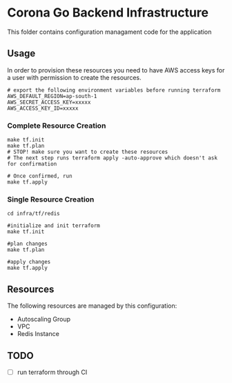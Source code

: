 # Corona Go Backend Infrastructure

This folder contains configuration managament code for the application

## Usage

In order to provision these resources you need to have AWS access keys for a user with permission to create the resources.

```
# export the following environment variables before running terraform
AWS_DEFAULT_REGION=ap-south-1
AWS_SECRET_ACCESS_KEY=xxxxx
AWS_ACCESS_KEY_ID=xxxxx
```

### Complete Resource Creation
```
make tf.init
make tf.plan
# STOP! make sure you want to create these resources
# The next step runs terraform apply -auto-approve which doesn't ask for confirmation

# Once confirmed, run
make tf.apply
```

### Single Resource Creation
```
cd infra/tf/redis

#initialize and init terraform
make tf.init

#plan changes
make tf.plan

#apply changes
make tf.apply
```

## Resources
The following resources are managed by this configuration:
- Autoscaling Group
- VPC
- Redis Instance

## TODO
- [ ] run terraform through CI
